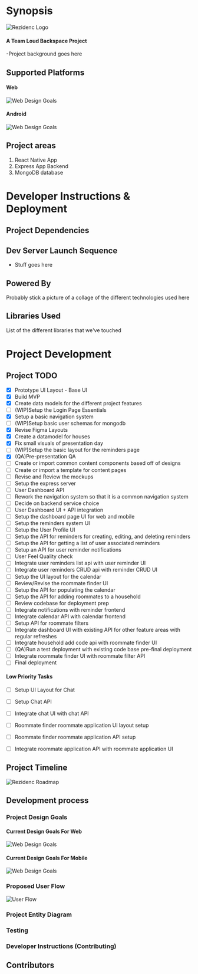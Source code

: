# Synopsis
![Rezidenc Logo](/react-native-app/assets/final-logo--rezidenc.png)
#### A Team Loud Backspace Project

-Project background goes here

## Supported Platforms

#### Web
![Web Design Goals](/readme_assets/rezidenc-web--demo.gif)
#### Android
![Web Design Goals](/readme_assets/rezidenc-mobile--demo.gif)  

## Project areas

1. React Native App
2. Express App Backend
3. MongoDB database

# Developer Instructions & Deployment

## Project Dependencies 



## Dev Server Launch Sequence 
- Stuff goes here

## Powered By

Probably stick a picture of a collage of the different technologies used here

## Libraries Used

List of the different libraries that we've touched

# Project Development

## Project TODO

- [x] Prototype UI Layout - Base UI
- [x] Build MVP
- [x] Create data models for the different project features
- [ ] \(WIP)Setup the Login Page Essentials
- [x] Setup a basic navigation system
- [ ] \(WIP)Setup basic user schemas for mongodb
- [x] Revise Figma Layouts
- [x] Create a datamodel for houses
- [x] Fix small visuals of presentation day
- [ ] \(WIP)Setup the basic layout for the reminders page
- [X] \(QA)Pre-presentation QA
- [ ] Create or import common content components based off of designs
- [ ] Create or import a template for content pages
- [ ] Revise and Review the mockups
- [ ] Setup the express server
- [ ] User Dashboard API
- [ ] Rework the navigation system so that it is a common navigation system
- [ ] Decide on backend service choice
- [ ] User Dashboard UI + API integration
- [ ] Setup the dashboard page UI for web and mobile
- [ ] Setup the reminders system UI
- [ ] Setup the User Profile UI
- [ ] Setup the API for reminders for creating, editing, and deleting reminders
- [ ] Setup the API for getting a list of user associated reminders
- [ ] Setup an API for user reminder notifications
- [ ] User Feel Quality check
- [ ] Integrate user reminders list api with user reminder UI
- [ ] Integrate user reminders CRUD api with reminder CRUD UI
- [ ] Setup the UI layout for the calendar
- [ ] Review/Revise the roommate finder UI
- [ ] Setup the API for populating the calendar
- [ ] Setup the API for adding roommates to a household
- [ ] Review codebase for deployment prep
- [ ] Integrate notifications with reminder frontend
- [ ] Integrate calendar API with calendar frontend
- [ ] Setup API for roommate filters
- [ ] Integrate dashboard UI with existing API for other feature areas with regular refreshes
- [ ] Integrate household add code api with roommate finder UI
- [ ] \(QA)Run a test deployment with existing code base pre-final deployment
- [ ] Integrate roommate finder UI with roommate filter API
- [ ] Final deployment

#### Low Priority Tasks
- [ ] Setup UI Layout for Chat
- [ ] Setup Chat API
- [ ] Integrate chat UI with chat API
- [ ] Roommate finder roommate application UI layout setup
- [ ] Roommate finder roommate application API setup
- [ ] Integrate roommate application API with roommate application UI


## Project Timeline

![Rezidenc Roadmap](/readme_assets/rezidenc--roadmap.png)

## Development process

### Project Design Goals
#### Current Design Goals For Web
![Web Design Goals](/readme_assets/Loudbackspace--prototypeweb.gif)
#### Current Design Goals For Mobile
![Web Design Goals](/readme_assets/Loudbackspace--Prototype.gif)

### Proposed User Flow

![User Flow](/readme_assets/LoudBackspace--UserFlow--JohnKieren.png)

### Project Entity Diagram



### Testing



### Developer Instructions (Contributing)



## Contributors


